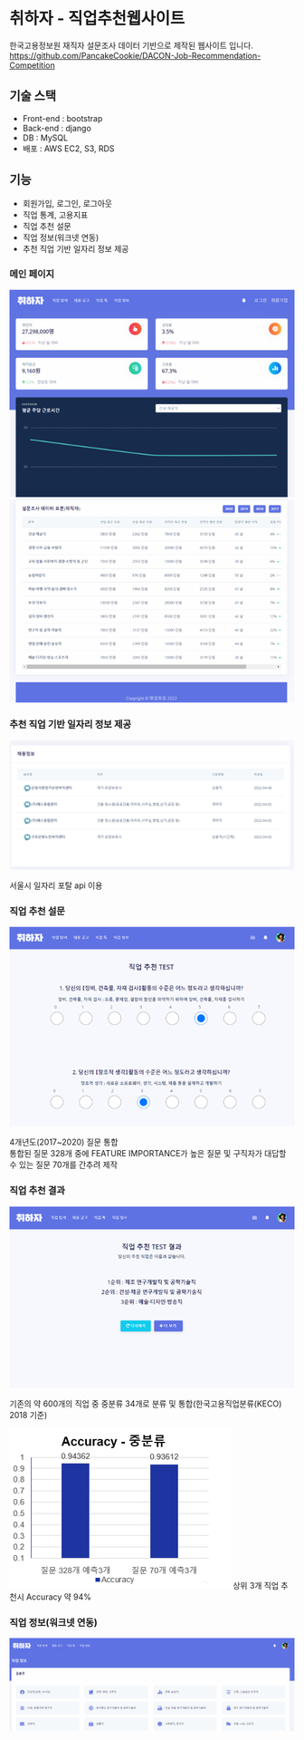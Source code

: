# 취하자 - 직업추천웹사이트


한국고용정보원 재직자 설문조사 데이터 기반으로 제작된 웹사이트 입니다.  
https://github.com/PancakeCookie/DACON-Job-Recommendation-Competition

## 기술 스택
- Front-end : bootstrap  
- Back-end : django  
- DB : MySQL  
- 배포 : AWS EC2, S3, RDS  

## 기능 
- 회원가입, 로그인, 로그아웃
- 직업 통계, 고용지표  
- 직업 추천 설문 
- 직업 정보(워크넷 연동)
- 추천 직업 기반 일자리 정보 제공

### 메인 페이지
<img src = "images/front.png" >
<img src = "images/eda.png" >

### 추천 직업 기반 일자리 정보 제공
<img src = "images/jobapi.png" >

서울시 일자리 포탈 api 이용

### 직업 추천 설문 
<img src = "images/rec.png" >

4개년도(2017~2020) 질문 통합  
통합된 질문 328개 중에 FEATURE IMPORTANCE가 높은 질문 및 구직자가 대답할 수 있는 질문 70개를 간추려 제작

### 직업 추천 결과 

<img src = "images/result.png" > 

기존의 약 600개의 직업 중 중분류 34개로 분류 및 통합(한국고용직업분류(KECO) 2018 기준)  

<img src = "images/zip.png" > 
상위 3개 직업 추천시 Accuracy 약 94%

### 직업 정보(워크넷 연동)
<img src = "images/jobinfo.png" > 

